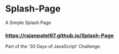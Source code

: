 # Splash-Page
A Simple Splash Page

### https://rajanpatel97.github.io/Splash-Page

Part of the '30 Days of JavaScript' Challenge.
